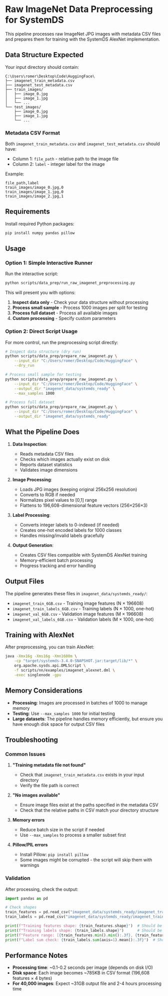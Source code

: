 # Raw ImageNet Data Preprocessing for SystemDS

This pipeline processes raw ImageNet JPG images with metadata CSV files and prepares them for training with the SystemDS AlexNet implementation.

## Data Structure Expected

Your input directory should contain:

```
C:\Users\romer\Desktop\Code\HuggingFace\
├── imagenet_train_metadata.csv
├── imagenet_test_metadata.csv  
├── train_images/
│   ├── image_0.jpg
│   ├── image_1.jpg
│   └── ...
└── test_images/
    ├── image_0.jpg
    ├── image_1.jpg
    └── ...
```

### Metadata CSV Format

Both `imagenet_train_metadata.csv` and `imagenet_test_metadata.csv` should have:
- Column 1: `file_path` - relative path to the image file
- Column 2: `label` - integer label for the image

Example:
```csv
file_path,label
train_images/image_0.jpg,0
train_images/image_1.jpg,0
train_images/image_2.jpg,1
```

## Requirements

Install required Python packages:
```bash
pip install numpy pandas pillow
```

## Usage

### Option 1: Simple Interactive Runner

Run the interactive script:
```bash
python scripts/data_prep/run_raw_imagenet_preprocessing.py
```

This will present you with options:
1. **Inspect data only** - Check your data structure without processing
2. **Process small sample** - Process 1000 images per split for testing
3. **Process full dataset** - Process all available images
4. **Custom processing** - Specify custom parameters

### Option 2: Direct Script Usage

For more control, run the preprocessing script directly:

```bash
# Inspect data structure (dry run)
python scripts/data_prep/prepare_raw_imagenet.py \
    --input_dir "C:/Users/romer/Desktop/Code/HuggingFace" \
    --dry_run

# Process small sample for testing
python scripts/data_prep/prepare_raw_imagenet.py \
    --input_dir "C:/Users/romer/Desktop/Code/HuggingFace" \
    --output_dir "imagenet_data/systemds_ready" \
    --max_samples 1000

# Process full dataset
python scripts/data_prep/prepare_raw_imagenet.py \
    --input_dir "C:/Users/romer/Desktop/Code/HuggingFace" \
    --output_dir "imagenet_data/systemds_ready"
```

## What the Pipeline Does

1. **Data Inspection**: 
   - Reads metadata CSV files
   - Checks which images actually exist on disk
   - Reports dataset statistics
   - Validates image dimensions

2. **Image Processing**:
   - Loads JPG images (keeping original 256x256 resolution)
   - Converts to RGB if needed
   - Normalizes pixel values to [0,1] range
   - Flattens to 196,608-dimensional feature vectors (256×256×3)

3. **Label Processing**:
   - Converts integer labels to 0-indexed (if needed)
   - Creates one-hot encoded labels for 1000 classes
   - Handles missing/invalid labels gracefully

4. **Output Generation**:
   - Creates CSV files compatible with SystemDS AlexNet training
   - Memory-efficient batch processing
   - Progress tracking and error handling

## Output Files

The pipeline generates these files in `imagenet_data/systemds_ready/`:

- `imagenet_train_6GB.csv` - Training image features (N × 196608)
- `imagenet_train_labels_6GB.csv` - Training labels (N × 1000, one-hot)
- `imagenet_val_6GB.csv` - Validation image features (M × 196608)  
- `imagenet_val_labels_6GB.csv` - Validation labels (M × 1000, one-hot)

## Training with AlexNet

After preprocessing, you can train AlexNet:

```bash
java -Xmx16g -Xms16g -Xmn1600m \
    -cp "target/systemds-3.4.0-SNAPSHOT.jar:target/lib/*" \
    org.apache.sysds.api.DMLScript \
    -f scripts/nn/examples/imagenet_alexnet.dml \
    -exec singlenode -gpu
```

## Memory Considerations

- **Processing**: Images are processed in batches of 1000 to manage memory
- **Testing**: Use `--max_samples 1000` for initial testing
- **Large datasets**: The pipeline handles memory efficiently, but ensure you have enough disk space for output CSV files

## Troubleshooting

### Common Issues

1. **"Training metadata file not found"**
   - Check that `imagenet_train_metadata.csv` exists in your input directory
   - Verify the file path is correct

2. **"No images available"**
   - Ensure image files exist at the paths specified in the metadata CSV
   - Check that the relative paths in CSV match your directory structure

3. **Memory errors**
   - Reduce batch size in the script if needed
   - Use `--max_samples` to process a smaller subset first

4. **Pillow/PIL errors**
   - Install Pillow: `pip install pillow`
   - Some images might be corrupted - the script will skip them with warnings

### Validation

After processing, check the output:

```python
import pandas as pd

# Check shapes
train_features = pd.read_csv("imagenet_data/systemds_ready/imagenet_train_6GB.csv")
train_labels = pd.read_csv("imagenet_data/systemds_ready/imagenet_train_labels_6GB.csv")

print(f"Training features shape: {train_features.shape}")  # Should be (N, 196608)
print(f"Training labels shape: {train_labels.shape}")      # Should be (N, 1000)
print(f"Feature range: [{train_features.min().min():.3f}, {train_features.max().max():.3f}]")  # Should be [0, 1]
print(f"Label sum check: {train_labels.sum(axis=1).mean():.3f}")  # Should be 1.0
```

## Performance Notes

- **Processing time**: ~0.1-0.2 seconds per image (depends on disk I/O)
- **Disk space**: Each image becomes ~785KB in CSV format (196,608 features × 4 bytes)
- **For 40,000 images**: Expect ~31GB output file and 2-4 hours processing time 